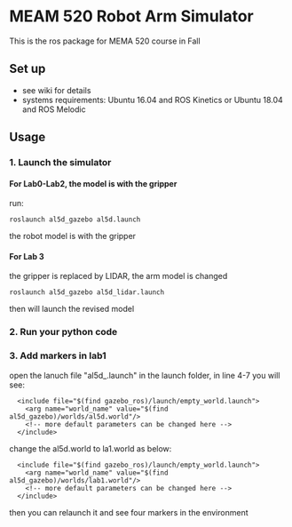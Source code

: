 # MEAM 520 Robot Arm Simulator

This is the ros package for MEMA 520 course in Fall

## Set up

- see wiki for details
- systems requirements: Ubuntu 16.04 and ROS Kinetics or Ubuntu 18.04 and ROS Melodic



## Usage

### 1. Launch the simulator


#### For Lab0-Lab2, the model is with the gripper 

run:

```
roslaunch al5d_gazebo al5d.launch
```

the robot model is with the gripper


#### For Lab 3 

the gripper is replaced by LIDAR, the arm model is changed 


```
roslaunch al5d_gazebo al5d_lidar.launch
```

then will launch the revised model

### 2. Run your python code

### 3. Add markers in lab1


open the lanuch file "al5d_.launch" in the launch folder, in line 4-7 you will see:

```
  <include file="$(find gazebo_ros)/launch/empty_world.launch">
    <arg name="world_name" value="$(find al5d_gazebo)/worlds/al5d.world"/>
    <!-- more default parameters can be changed here -->
  </include>
```

change the al5d.world to la1.world as below:


```
  <include file="$(find gazebo_ros)/launch/empty_world.launch">
    <arg name="world_name" value="$(find al5d_gazebo)/worlds/lab1.world"/>
    <!-- more default parameters can be changed here -->
  </include>
```

then you can relaunch it and see four markers in the environment




